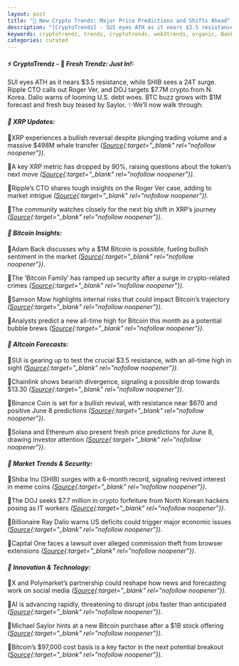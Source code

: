 ```yaml
---
layout: post
title: "🌇 New Crypto Trends: Major Price Predictions and Shifts Ahead"
description: "[CryptoTrendz] - SUI eyes ATH as it nears $3.5 resistance, while SHIB sees a 24T surge. Ripple CTO calls out Roger Ver, and DOJ targets $7.7M crypto from N. Korea. Dalio warns of looming U.S. debt woes. BTC buzz grows with $1M forecast and fresh buy teased by Saylor."
keywords: cryptotrendz, trendz, cryptotrends, web3trends, organic, Bank, CTO, Bitcoin, crypto, XRP
categories: curated
---
```


#### ⚡ CryptoTrendz - 📌 *Fresh Trendz: Just In!:*

SUI eyes ATH as it nears $3.5 resistance, while SHIB sees a 24T surge. Ripple CTO calls out Roger Ver, and DOJ targets $7.7M crypto from N. Korea. Dalio warns of looming U.S. debt woes. BTC buzz grows with $1M forecast and fresh buy teased by Saylor. ✨We’ll now walk through:


#### *🔖 XRP Updates:*  

🔹XRP experiences a bullish reversal despite plunging trading volume and a massive $498M whale transfer *([Source](https://s.avyag.com/ty88){:target="_blank" rel="nofollow noopener"})*.  

🔹A key XRP metric has dropped by 90%, raising questions about the token’s next move *([Source](https://s.avyag.com/jgbb){:target="_blank" rel="nofollow noopener"})*.  

🔹Ripple’s CTO shares tough insights on the Roger Ver case, adding to market intrigue *([Source](https://s.avyag.com/vtv8){:target="_blank" rel="nofollow noopener"})*.  

🔹The community watches closely for the next big shift in XRP’s journey *([Source](https://s.avyag.com/ty88){:target="_blank" rel="nofollow noopener"})*.  

#### *🔖 Bitcoin Insights:*  

🔹Adam Back discusses why a $1M Bitcoin is possible, fueling bullish sentiment in the market *([Source](https://s.avyag.com/jglg){:target="_blank" rel="nofollow noopener"})*.  

🔹The ‘Bitcoin Family’ has ramped up security after a surge in crypto-related crimes *([Source](https://s.avyag.com/ds0c){:target="_blank" rel="nofollow noopener"})*.  

🔹Samson Mow highlights internal risks that could impact Bitcoin’s trajectory *([Source](https://s.avyag.com/c3jp){:target="_blank" rel="nofollow noopener"})*.  

🔹Analysts predict a new all-time high for Bitcoin this month as a potential bubble brews *([Source](https://s.avyag.com/hril){:target="_blank" rel="nofollow noopener"})*.  

#### *🔖 Altcoin Forecasts:*  

🔹SUI is gearing up to test the crucial $3.5 resistance, with an all-time high in sight *([Source](https://s.avyag.com/i04o){:target="_blank" rel="nofollow noopener"})*.  

🔹Chainlink shows bearish divergence, signaling a possible drop towards $13.30 *([Source](https://s.avyag.com/vx6u){:target="_blank" rel="nofollow noopener"})*.  

🔹Binance Coin is set for a bullish revival, with resistance near $670 and positive June 8 predictions *([Source](https://s.avyag.com/q1bh){:target="_blank" rel="nofollow noopener"})*.  

🔹Solana and Ethereum also present fresh price predictions for June 8, drawing investor attention *([Source](https://s.avyag.com/s04i){:target="_blank" rel="nofollow noopener"})*.  

#### *🔖 Market Trends & Security:*  

🔹Shiba Inu (SHIB) surges with a 6-month record, signaling revived interest in meme coins *([Source](https://s.avyag.com/pjku){:target="_blank" rel="nofollow noopener"})*.  

🔹The DOJ seeks $7.7 million in crypto forfeiture from North Korean hackers posing as IT workers *([Source](https://s.avyag.com/6xex){:target="_blank" rel="nofollow noopener"})*.  

🔹Billionaire Ray Dalio warns US deficits could trigger major economic issues *([Source](https://s.avyag.com/odpi){:target="_blank" rel="nofollow noopener"})*.  

🔹Capital One faces a lawsuit over alleged commission theft from browser extensions *([Source](https://s.avyag.com/g6zq){:target="_blank" rel="nofollow noopener"})*.  

#### *🔖 Innovation & Technology:*  

🔹X and Polymarket’s partnership could reshape how news and forecasting work on social media *([Source](https://s.avyag.com/7unr){:target="_blank" rel="nofollow noopener"})*.  

🔹AI is advancing rapidly, threatening to disrupt jobs faster than anticipated *([Source](https://s.avyag.com/jiko){:target="_blank" rel="nofollow noopener"})*.  

🔹Michael Saylor hints at a new Bitcoin purchase after a $1B stock offering *([Source](https://s.avyag.com/s5lr){:target="_blank" rel="nofollow noopener"})*.  

🔹Bitcoin’s $97,000 cost basis is a key factor in the next potential breakout *([Source](https://s.avyag.com/k5o0){:target="_blank" rel="nofollow noopener"})*.